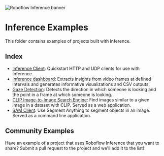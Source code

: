 ![Roboflow Inference banner](https://github.com/roboflow/inference/blob/main/banner.png?raw=true)

# Inference Examples

This folder contains examples of projects built with Inference.

## Index

- [Inference Client](./inference-client-example/): Quickstart HTTP and UDP clients for use with Inference.
- [Inference dashboard](./inference-dashboard-example/): Extracts insights from video frames at defined intervals and generates informative visualizations and CSV outputs.
- [Gaze Detection](./gaze-detection/): Detects the direction in which someone is looking and the point in a frame at which someone is looking.
- [CLIP Image-to-Image Search Engine](./clip-search-engine): Find images similar to a given image in a dataset with CLIP. Served as a web application.
- [SAM Client](./sam-client): Use Segment Anything to segment objects in an image. Served as a command line application.

## Community Examples

Have an example of a project that uses Roboflow Inference that you want to share? Submit a pull request to the project and we'll add it to the list!